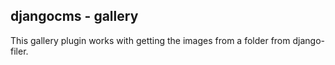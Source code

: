 ## djangocms - gallery
This gallery plugin works with getting the images from a folder from django-filer.

